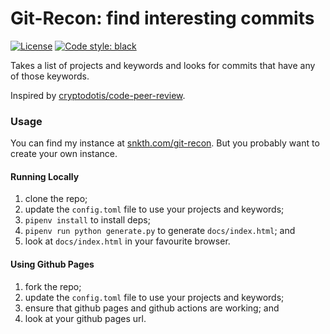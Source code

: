 # Git-Recon: find interesting commits

[![License](https://img.shields.io/badge/License-Apache%202.0-blue.svg)](https://opensource.org/licenses/Apache-2.0)
[![Code style: black](https://img.shields.io/badge/code%20style-black-000000.svg)](https://github.com/psf/black)

Takes a list of projects and keywords and looks for commits that have any of those keywords.

Inspired by [cryptodotis/code-peer-review](https://github.com/cryptodotis/code-peer-review).

### Usage

You can find my instance at [snkth.com/git-recon](https://snkth.com/git-recon). But you probably want to create your own instance.

#### Running Locally

1. clone the repo;
2. update the `config.toml` file to use your projects and keywords;
3. `pipenv install` to install deps;
4. `pipenv run python generate.py` to generate `docs/index.html`; and
5. look at `docs/index.html` in your favourite browser.

#### Using Github Pages

1. fork the repo;
2. update the `config.toml` file to use your projects and keywords;
3. ensure that github pages and github actions are working; and
4. look at your github pages url.
